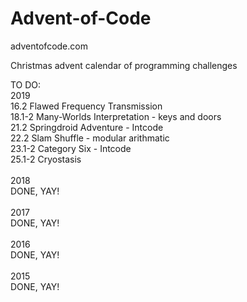 # Advent-of-Code


adventofcode.com


Christmas advent calendar of programming challenges


TO DO:<br>
2019<br>
16.2    Flawed Frequency Transmission<br>
18.1-2  Many-Worlds Interpretation - keys and doors<br>
21.2    Springdroid Adventure - Intcode<br>
22.2    Slam Shuffle - modular arithmatic<br>
23.1-2  Category Six - Intcode<br>
25.1-2  Cryostasis<br>
<br>
2018<br>
DONE, YAY!<br>
<br>
2017<br>
DONE, YAY!
<BR>
<br>
2016<br>
DONE, YAY!<br>
<br>
2015<br>
DONE, YAY!

